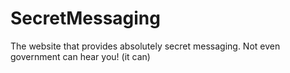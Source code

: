 # SecretMessaging
The website that provides absolutely secret messaging. Not even government can hear you! (it can)
